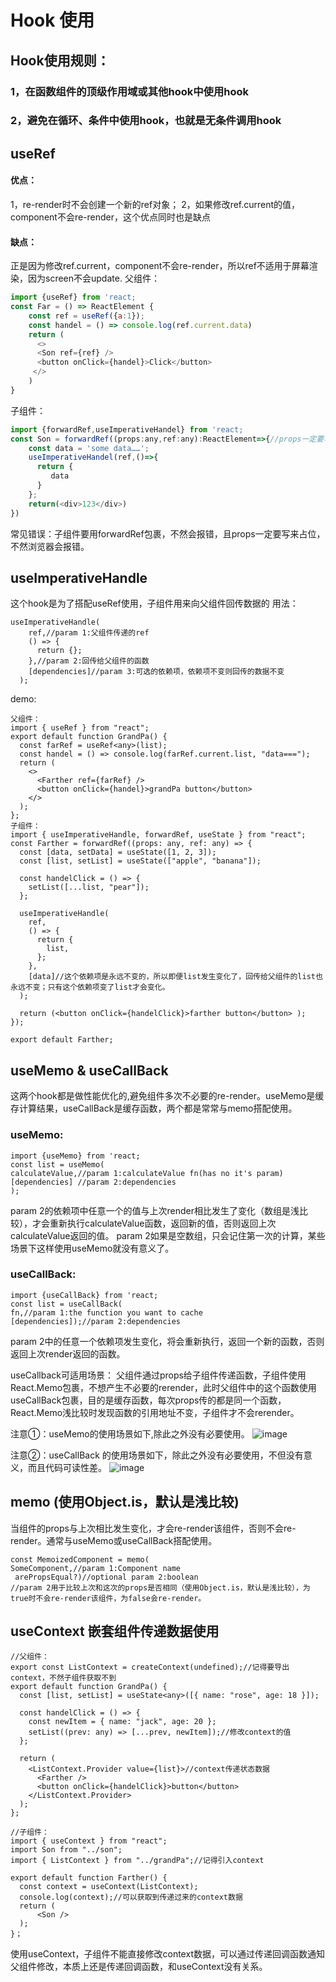 # Hook 使用
## Hook使用规则：
### 1，在函数组件的顶级作用域或其他hook中使用hook
### 2，避免在循环、条件中使用hook，也就是无条件调用hook
## useRef
#### 优点：
   1，re-render时不会创建一个新的ref对象；
   2，如果修改ref.current的值，component不会re-render，这个优点同时也是缺点
#### 缺点：
正是因为修改ref.current，component不会re-render，所以ref不适用于屏幕渲染，因为screen不会update.
   父组件：
```js
import {useRef} from 'react;
const Far = () => ReactElement {
    const ref = useRef({a:1});
    const handel = () => console.log(ref.current.data)
    return (
      <>
      <Son ref={ref} />
      <button onClick={handel}>Click</button>
     </>
    )
}
```
子组件：

```js
import {forwardRef,useImperativeHandel} from 'react;
const Son = forwardRef((props:any,ref:any):ReactElement=>{//props一定要写来占位，不然浏览器会报错
    const data = 'some data……';
    useImperativeHandel(ref,()=>{
      return {
         data
      }
    };
    return(<div>123</div>)
})
```
常见错误：子组件要用forwardRef包裹，不然会报错，且props一定要写来占位，不然浏览器会报错。
## useImperativeHandle
这个hook是为了搭配useRef使用，子组件用来向父组件回传数据的
用法：
```
useImperativeHandle(
    ref,//param 1:父组件传递的ref
    () => {
      return {};
    },//param 2:回传给父组件的函数
    [dependencies]//param 3:可选的依赖项，依赖项不变则回传的数据不变
  );
```
demo:
```
父组件：
import { useRef } from "react";
export default function GrandPa() {
  const farRef = useRef<any>(list);
  const handel = () => console.log(farRef.current.list, "data===");
  return (
    <>
      <Farther ref={farRef} />
      <button onClick={handel}>grandPa button</button>
    </>
  );
};
子组件：
import { useImperativeHandle, forwardRef, useState } from "react";
const Farther = forwardRef((props: any, ref: any) => {
  const [data, setData] = useState([1, 2, 3]);
  const [list, setList] = useState(["apple", "banana"]);

  const handelClick = () => {
    setList([...list, "pear"]);
  };

  useImperativeHandle(
    ref,
    () => {
      return {
        list,
      };
    },
    [data]//这个依赖项是永远不变的，所以即便list发生变化了，回传给父组件的list也永远不变；只有这个依赖项变了list才会变化。
  );

  return (<button onClick={handelClick}>farther button</button> );
});

export default Farther;
```
## useMemo & useCallBack
这两个hook都是做性能优化的,避免组件多次不必要的re-render。useMemo是缓存计算结果，useCallBack是缓存函数，两个都是常常与memo搭配使用。
### useMemo:
```
import {useMemo} from 'react;
const list = useMemo(
calculateValue,//param 1:calculateValue fn(has no it's param)
[dependencies] //param 2:dependencies
);
```
param 2的依赖项中任意一个的值与上次render相比发生了变化（数组是浅比较），才会重新执行calculateValue函数，返回新的值，否则返回上次calculateValue返回的值。
param 2如果是空数组，只会记住第一次的计算，某些场景下这样使用useMemo就没有意义了。
### useCallBack:
```
import {useCallBack} from 'react;
const list = useCallBack(
fn,//param 1:the function you want to cache
[dependencies]);//param 2:dependencies
```
param 2中的任意一个依赖项发生变化，将会重新执行，返回一个新的函数，否则返回上次render返回的函数。

useCallback可适用场景：
父组件通过props给子组件传递函数，子组件使用React.Memo包裹，不想产生不必要的rerender，此时父组件中的这个函数使用useCallBack包裹，目的是缓存函数，每次props传的都是同一个函数，React.Memo浅比较时发现函数的引用地址不变，子组件才不会rerender。

注意①：useMemo的使用场景如下,除此之外没有必要使用。
![image](https://github.com/Lujinghui1234/React/assets/109168485/bc75bb85-ff13-4276-8fa4-1a6d87988181)

注意②：useCallBack 的使用场景如下，除此之外没有必要使用，不但没有意义，而且代码可读性差。
![image](https://github.com/Lujinghui1234/React/assets/109168485/67ee5076-e8fd-4072-a884-35c4098ef996)
## memo  (使用Object.is，默认是浅比较)
当组件的props与上次相比发生变化，才会re-render该组件，否则不会re-render。通常与useMemo或useCallBack搭配使用。
```
const MemoizedComponent = memo(
SomeComponent,//param 1:Component name
 arePropsEqual?)//optional param 2:boolean
//param 2用于比较上次和这次的props是否相同（使用Object.is，默认是浅比较），为true时不会re-render该组件，为false会re-render。
```
## useContext   嵌套组件传递数据使用
```
//父组件：
export const ListContext = createContext(undefined);//记得要导出context，不然子组件获取不到
export default function GrandPa() {
  const [list, setList] = useState<any>([{ name: "rose", age: 18 }]);

  const handelClick = () => {
    const newItem = { name: "jack", age: 20 };
    setList((prev: any) => [...prev, newItem]);//修改context的值
  };

  return (
    <ListContext.Provider value={list}>//context传递状态数据
      <Farther />
      <button onClick={handelClick}>button</button>
    </ListContext.Provider>
  );
};

//子组件：
import { useContext } from "react";
import Son from "../son";
import { ListContext } from "../grandPa";//记得引入context

export default function Farther() {
  const context = useContext(ListContext);
  console.log(context);//可以获取到传递过来的context数据
  return (
      <Son />
  );
}；
```
使用useContext，子组件不能直接修改context数据，可以通过传递回调函数通知父组件修改，本质上还是传递回调函数，和useContext没有关系。




